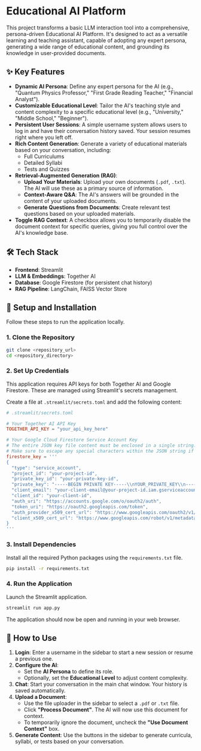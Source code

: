 # Educational AI Platform

This project transforms a basic LLM interaction tool into a comprehensive, persona-driven Educational AI Platform. It's designed to act as a versatile learning and teaching assistant, capable of adopting any expert persona, generating a wide range of educational content, and grounding its knowledge in user-provided documents.

## ✨ Key Features

- **Dynamic AI Persona**: Define any expert persona for the AI (e.g., "Quantum Physics Professor," "First Grade Reading Teacher," "Financial Analyst").
- **Customizable Educational Level**: Tailor the AI's teaching style and content complexity to a specific educational level (e.g., "University," "Middle School," "Beginner").
- **Persistent User Sessions**: A simple username system allows users to log in and have their conversation history saved. Your session resumes right where you left off.
- **Rich Content Generation**: Generate a variety of educational materials based on your conversation, including:
  - Full Curriculums
  - Detailed Syllabi
  - Tests and Quizzes
- **Retrieval-Augmented Generation (RAG)**:
  - **Upload Your Materials**: Upload your own documents (`.pdf`, `.txt`). The AI will use these as a primary source of information.
  - **Context-Aware Q&A**: The AI's answers will be grounded in the content of your uploaded documents.
  - **Generate Questions from Documents**: Create relevant test questions based on your uploaded materials.
- **Toggle RAG Context**: A checkbox allows you to temporarily disable the document context for specific queries, giving you full control over the AI's knowledge base.

## 🛠️ Tech Stack

- **Frontend**: Streamlit
- **LLM & Embeddings**: Together AI
- **Database**: Google Firestore (for persistent chat history)
- **RAG Pipeline**: LangChain, FAISS Vector Store

## 🚀 Setup and Installation

Follow these steps to run the application locally.

### 1. Clone the Repository

```bash
git clone <repository_url>
cd <repository_directory>
```

### 2. Set Up Credentials

This application requires API keys for both Together AI and Google Firestore. These are managed using Streamlit's secrets management.

Create a file at `.streamlit/secrets.toml` and add the following content:

```toml
# .streamlit/secrets.toml

# Your Together AI API Key
TOGETHER_API_KEY = "your_api_key_here"

# Your Google Cloud Firestore Service Account Key
# The entire JSON key file content must be enclosed in a single string.
# Make sure to escape any special characters within the JSON string if necessary.
firestore_key = '''
{
  "type": "service_account",
  "project_id": "your-project-id",
  "private_key_id": "your-private-key-id",
  "private_key": "-----BEGIN PRIVATE KEY-----\\nYOUR_PRIVATE_KEY\\n-----END PRIVATE KEY-----\\n",
  "client_email": "your-client-email@your-project-id.iam.gserviceaccount.com",
  "client_id": "your-client-id",
  "auth_uri": "https://accounts.google.com/o/oauth2/auth",
  "token_uri": "https://oauth2.googleapis.com/token",
  "auth_provider_x509_cert_url": "https://www.googleapis.com/oauth2/v1/certs",
  "client_x509_cert_url": "https://www.googleapis.com/robot/v1/metadata/x509/your-client-email.iam.gserviceaccount.com"
}
'''
```

### 3. Install Dependencies

Install all the required Python packages using the `requirements.txt` file.

```bash
pip install -r requirements.txt
```

### 4. Run the Application

Launch the Streamlit application.

```bash
streamlit run app.py
```

The application should now be open and running in your web browser.

## 📖 How to Use

1.  **Login**: Enter a username in the sidebar to start a new session or resume a previous one.
2.  **Configure the AI**:
    -   Set the **AI Persona** to define its role.
    -   Optionally, set the **Educational Level** to adjust content complexity.
3.  **Chat**: Start your conversation in the main chat window. Your history is saved automatically.
4.  **Upload a Document**:
    -   Use the file uploader in the sidebar to select a `.pdf` or `.txt` file.
    -   Click **"Process Document"**. The AI will now use this document for context.
    -   To temporarily ignore the document, uncheck the **"Use Document Context"** box.
5.  **Generate Content**: Use the buttons in the sidebar to generate curricula, syllabi, or tests based on your conversation.
